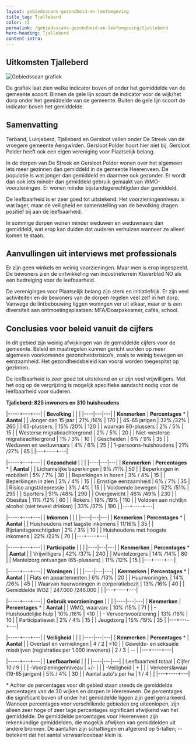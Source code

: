 ```yaml
---
layout: gebiedsscans-gezondheid-en-leefomgeving
title_tag: Tjalleberd
color: r2
permalink: /gebiedsscans-gezondheid-en-leefomgeving/tjalleberd
hero-heading: Tjalleberd
content-intro:
---
```

## Uitkomsten Tjalleberd

![Gebiedsscan grafiek](/uploads/Grafieken_Gebiedsscans_Dorpen-21.png)

De grafiek laat zien welke indicator boven of onder het gemiddelde van de gemeente scoort. Binnen de gele lijn scoort de indicator voor de wijk/het dorp onder het gemiddelde van de gemeente. Buiten de gele lijn scoort de indicator boven het gemiddelde.

## Samenvatting

Terband, Luinjeberd, Tjalleberd en Gersloot vallen onder De Streek van de vroegere gemeente Aengwirden. Gersloot Polder hoort hier niet bij. Gersloot Polder heeft ook een eigen vereniging voor Plaatselijk belang.

In de dorpen van De Streek en Gersloot Polder wonen over het algemeen iets meer gezinnen dan gemiddeld in de gemeente Heerenveen. De populatie is wat jonger dan gemiddeld en daarmee ook gezonder. Er wordt dan ook iets minder dan gemiddeld gebruik gemaakt van WMO-voorzieningen. Er wonen minder bijstandsgerechtigden dan gemiddeld.

De leefbaarheid is er zeer goed tot uitstekend. Het voorzieningenniveau is wat lager, maar de veiligheid en samenstelling van de bevolking dragen positief bij aan de leefbaarheid.

In sommige dorpen wonen minder weduwen en weduwnaars dan gemiddeld, wat erop kan duiden dat ouderen verhuizen wanneer ze alleen komen te staan.

## Aanvullingen uit interviews met professionals
Er zijn geen winkels en weinig voorzieningen. Maar men is erop ingespeeld. De bewoners zien de ontwikkeling van industrieterrein Klaverblad NO als een bedreiging voor de leefbaarheid.

De verenigingen voor Plaatselijk belang zijn sterk en initiatiefrijk. Er zijn veel activiteiten en de bewoners van de dorpen regelen veel zelf in het dorp. Vanwege de lintbebouwing liggen woningen ver uit elkaar, maar er is een diversiteit aan ontmoetingsplaatsen: MFA/Doarpskeamer, cafés, school.

## Conclusies voor beleid vanuit de cijfers
In dit gebied zijn weinig afwijkingen van de gemiddelde cijfers voor de gemeente. Beleid en maatregelen kunnen gericht worden op meer algemeen voorkomende gezondheidsrisico’s, zoals te weinig bewegen en eenzaamheid. Het gezondheidsbeleid kan vooral worden toegespitst  op gezinnen.

De leefbaarheid is zeer goed tot uitstekend en er zijn veel vrijwilligers. Met het oog op de vergrijzing is mogelijk specifieke aandacht nodig voor de leefbaarheid voor ouderen.

**Tjalleberd: 825 inwoners en 310 huishoudens**

|-----+---+---|
|  **Bevolking**  |  |    |
|----|---|---|
| **Kenmerken**  | **Percentages** * | **Aantal** |
| Jonger dan 15 jaar                                  |  21% /16%  | 170 |
| 45-65 jarigen                                       | 32% /32% | 260 |
| 65-plussers,                                        | 15% /20% | 120 |
| waarvan 80-plussers                                 | 2% / 5% | 15 |
| Westerse migratieachtergrond                        | 2% / 5% | 20  |
| Niet-westerse migratieachtergrond                   | 1% / 3% | 10 |
| Gescheiden                                          | 6% / 9% | 35 |
| Weduwen en weduwnaars                               | 4% / 6% | 25 |
| 1-persoons-huishoudens                              | 21% /27% |  65 |
|---+----+---|

|-----+---+---|
| **Gezondheid** |     |     |
|----|---|---|
| **Kenmerken** | **Percentages** * | **Aantal** |
| Lichamelijke beperkingen                            |  9% /11%    |  50   |
| Beperkingen in mobiliteit                           |  5% / 7%   |  30   |
| Beperkingen in horen                                |  3% / 4%   |  15   |
| Beperkingen in zien                                 |  3% / 4%   |   15   |
| Ernstige eenzaamheid                                |  6% / 7%   |  35   |
| Risico angst/depressie                              |  3% / 4%   |  15   |
| Voldoende bewegen                                   |  52% /51%   |  295   |
| Sporters                                            |  51% /48%   |  290   |
| Overgewicht                                         |  46% /49%   |  230   |
| Obesitas                                            |  11% /12%   |  60   |
| Rokers                                              |  19% /19%   |  110   |
| Voldoen aan richtlijn alcohol (niet teveel drinken) |  33% /37%   |  190   |
|---+----+---|

|-----+---+---|
| **Inkomen** |     |     |
|----|---|---|
| **Kenmerken**    | **Percentages** * | **Aantal** |
| Huishoudens met laagste inkomens                    |  11/16%      |   35      |
| Bijstandsgerechtigden                               |  2% / 3%      |   10      |
| Huishoudens met hoogste inkomens                    |  22% /22%      |   70      |
|---+----+---|

|-----+---+---|
| **Participatie** |     |     |
|----|---|---|
| **Kenmerken**  | **Percentages** * | **Aantal** |
| Vrijwilligers                                       |  42% /37%      |   240      |
| Mantelzorgers                                       |  14% /14%     |   80      |
| Mantelzorg ontvangen (65-plussers)                  |  11% /12%     |   15      |
|---+----+---|

|-----+---+---|
| **Woningen** |     |     |
|----|---|---|
| **Kenmerken** | **Percentages** * | **Aantal** |
| Flats en appartementen                              | 6% /13% |  20 |
| Huurwoningen,                                       | 14% /26% |  45 |
| Waarvan huurwoningen in corporatiebezit             | 13% /16% |  40 |
| Gemiddelde WOZ                                      | 247.000 /246.000 |      |
|---+----+---|

|-----+---+---|
| **Gebruik voorzieningen** |     |     |
|----|---|---|
| **Kenmerken** | **Percentages** * | **Aantal** |
| WMO, waarvan:                                       | 10% /15% | 71 |
| - Huishoudelijke hulp                                 | 10% /16% | <10 |
| - Vervoersvoorziening                                 | 13% /16% | 10 |
| Participatiewet                                     | 2% / 4% | 15 |
| Jeugdzorg                                           | 15% /19% | 35 |
|---+----+---|

|-----+---+---|
| **Veiligheid** |     |     |
|----|---|---|
| **Kenmerken** | **Percentages** * | **Aantal** |
| Overlast en vernielingen                                           | 4 / 2 | <10 |
| Gewelds- en seksuele misdrijven (registraties per 1.000 inwoners)  | 2 / 3 | -- |
|---+----+---|

|-----+---+---|
| **Leefbaarheid** |     |     |
|----|---|---|
| Leefbaarheid totaal                                | Cijfer 10 / 9 |                     |
| -Voorzieningenniveau                               | +/- |                     |
| -Veiligheid                                        | + |                     |
| Verkeerslawaai (19-65 jarigen)                     | 5% / 4% |     30                |
| Aantal auto's per ha                               | 1 / 4 |                     |
|---+----+---|

\* Achter de percentages voor dit gebied staan steeds de gemiddelde percentages van de 30 wijken en dorpen in Heerenveen. De percentages die significant boven of onder het gemiddelde liggen zijn geel gemarkeerd. Wanneer percentages voor verschillende gebieden erg uiteenlopen, zijn alleen zeer hoge of zeer lage percentages significant afwijkend van het gemiddelde. De gemiddelde percentages voor Heerenveen zijn rekenkundige gemiddelden, die mogelijk afwijken van gemiddelden uit andere bronnen. De aantallen zijn schattingen en afgerond op 5-tallen; -- betekent dat het aantal verwaarloosbaar klein is.
